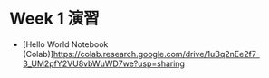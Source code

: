 # Week 1 演習

  - [Hello World Notebook (Colab)]https://colab.research.google.com/drive/1uBq2nEe2f7-3_UM2pfY2VU8vbWuWD7we?usp=sharing
